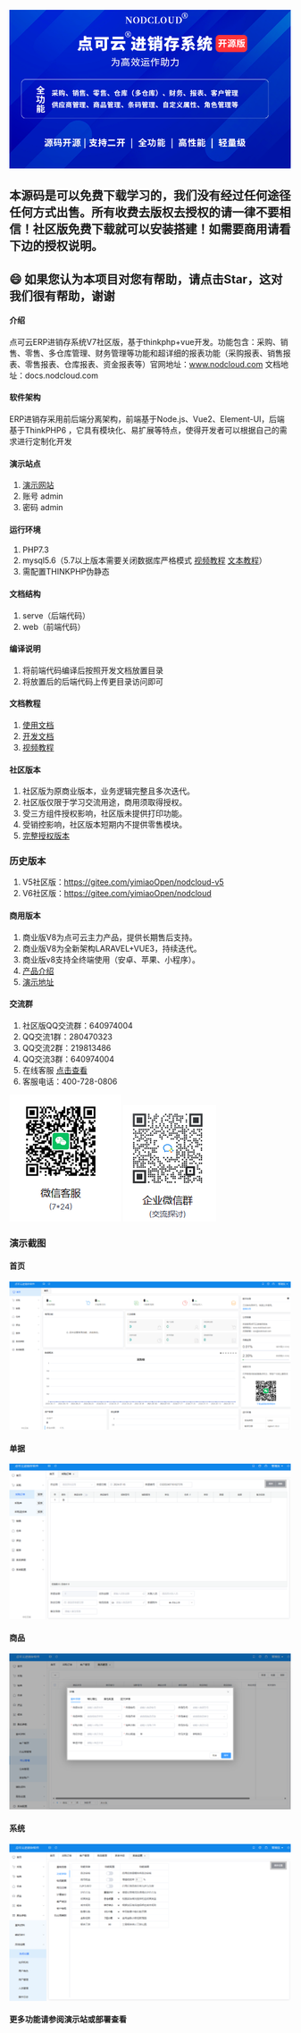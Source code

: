 ![输入图片说明](img/nod1.png)

## 本源码是可以免费下载学习的，我们没有经过任何途径任何方式出售。所有收费去版权去授权的请一律不要相信！社区版免费下载就可以安装搭建！如需要商用请看下边的授权说明。

##  :smile: 如果您认为本项目对您有帮助，请点击Star，这对我们很有帮助，谢谢

#### 介绍
点可云ERP进销存系统V7社区版，基于thinkphp+vue开发。功能包含：采购、销售、零售、多仓库管理、财务管理等功能和超详细的报表功能（采购报表、销售报表、零售报表、仓库报表、资金报表等）官网地址：www.nodcloud.com 文档地址：docs.nodcloud.com

#### 软件架构
ERP进销存采用前后端分离架构，前端基于Node.js、Vue2、Element-UI，后端基于ThinkPHP6 ，它具有模块化、易扩展等特点，使得开发者可以根据自己的需求进行定制化开发


#### 演示站点
1. [演示网站](https://web.nodcloud.cn)
2. 账号 admin
3. 密码 admin

#### 运行环境
1. PHP7.3
2. mysql5.6（5.7以上版本需要关闭数据库严格模式 [视频教程](https://www.bilibili.com/video/BV1F54y1A7Vc) [文本教程](https://docs.nodcloud.com/erp/v7/com)）
3. 需配置THINKPHP伪静态

#### 文档结构
1. serve（后端代码）
2. web（前端代码）

#### 编译说明
1. 将前端代码编译后按照开发文档放置目录
2. 将放置后的后端代码上传更目录访问即可

#### 文档教程
1. [使用文档](https://docs.nodcloud.com/erp/v7/doc)
2. [开发文档](https://docs.nodcloud.com/erp/v7/dev)
3. [视频教程](https://space.bilibili.com/1914574537)

#### 社区版本
1. 社区版为原商业版本，业务逻辑完整且多次迭代。
2. 社区版仅限于学习交流用途，商用须取得授权。
3. 受三方组件授权影响，社区版未提供打印功能。
4. 受销控影响，社区版本短期内不提供零售模块。
5. [完整授权版本](https://v7.nodcloud.cn)

### 历史版本
1. V5社区版：https://gitee.com/yimiaoOpen/nodcloud-v5
2. V6社区版：https://gitee.com/yimiaoOpen/nodcloud

#### 商用版本
1. 商业版V8为点可云主力产品，提供长期售后支持。
2. 商业版V8为全新架构LARAVEL+VUE3，持续迭代。
2. 商业版v8支持全终端使用（安卓、苹果、小程序）。
3. [产品介绍](https://www.nodcloud.com/product/erp)
4. [演示地址](https://erp.nodcloud.com)

#### 交流群
1. 社区版QQ交流群：640974004
2. QQ交流1群：280470323
3. QQ交流2群：219813486
4. QQ交流3群：640974004
5. 在线客服 [点击查看](https://www.nodcloud.com/about#contact)
6. 客服电话：400-728-0806

![输入图片说明](img/c1.png)
![输入图片说明](img/c2.png)


### 演示截图
#### 首页
![输入图片说明](img/1.png)
#### 单据
![输入图片说明](img/2.png)
#### 商品
![输入图片说明](img/3.png)
#### 系统
![输入图片说明](img/4.png)
#### 更多功能请参阅演示站或部署查看


